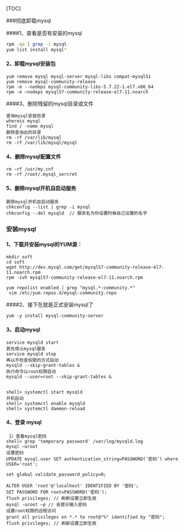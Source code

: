 [TOC]

###彻底卸载mysql

####1、查看是否有安装的mysql

```sh
rpm -qa | grep -i mysql
yum list install mysql*
```

#### 2、卸载mysql安装包

```shell
yum remove mysql mysql-server mysql-libs compat-mysql51
yum remove mysql-community-release
rpm -e --nodeps mysql-community-libs-5.7.22-1.el7.x86_64
rpm -e –nodeps mysql57-community-release-el7-11.noarch
```

####3、删除残留的mysql目录或文件

```shell
查询mysql安装目录
whereis mysql
find / -name mysql
删除查询出的目录
rm -rf /var/lib/mysql
rm -rf /var/lib/mysql/mysql
```

#### 4、删除mysql配置文件

```shell
rm –rf /usr/my.cnf
rm -rf /root/.mysql_sercret  
```

#### 5、删除mysql开机自启动服务

```shell
删除mysql开机自启动服务
chkconfig --list | grep -i mysql
chkconfig --del mysqld  // 服务名为你设置时候自己设置的名字
```

### 安装mysql

#### 1、下载并安装mysql的YUM源：

```shell
mkdir soft
cd soft
wget http://dev.mysql.com/get/mysql57-community-release-el7-11.noarch.rpm
rpm -ivh mysql57-community-release-el7-11.noarch.rpm

yum repolist enabled | grep "mysql.*-community.*"
 vim /etc/yum.repos.d/mysql-community.repo
```

####2、接下在就是正式安装mysql了

```shell
yum -y install mysql-community-server
```

#### 3、启动mysql

```shell
service mysqld start
首先停止mysql服务
service mysqld stop
再以不检查权限的方式启动
mysqld --skip-grant-tables &
执行命令以root权限启动
mysqld --user=root --skip-grant-tables &


shell> systemctl start mysqld
开机启动
shell> systemctl enable mysqld
shell> systemctl daemon-reload

```

#### 4、登录 mysql

```shell
 1）查看mysql密码
shell> grep 'temporary password' /var/log/mysqld.log
mysql –uroot
设置密码
UPDATE mysql.user SET authentication_string=PASSWORD('密码') where USER='root';

set global validate_password_policy=0;

ALTER USER 'root'@'localhost' IDENTIFIED BY '密码';
SET PASSWORD FOR root=PASSWORD('密码');
flush privileges; // 刷新设置立即生效
mysql -uroot –p // 会提示输入密码
设置root权限的远程访问
grant all privileges on *.* to root@"%" identified by "密码";
flush privileges; // 刷新设置立即生效
```







